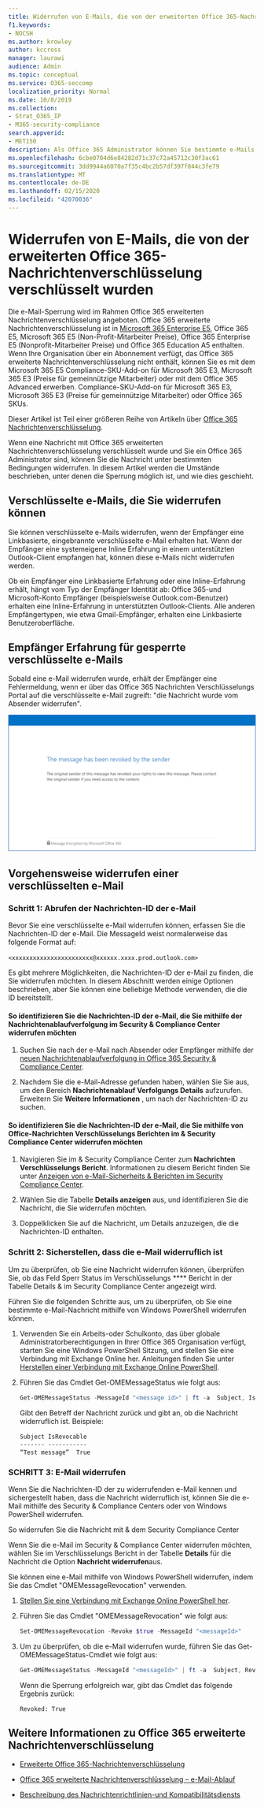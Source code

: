 ```yaml
---
title: Widerrufen von E-Mails, die von der erweiterten Office 365-Nachrichtenverschlüsselung verschlüsselt wurden
f1.keywords:
- NOCSH
ms.author: krowley
author: kccross
manager: laurawi
audience: Admin
ms.topic: conceptual
ms.service: O365-seccomp
localization_priority: Normal
ms.date: 10/8/2019
ms.collection:
- Strat_O365_IP
- M365-security-compliance
search.appverid:
- MET150
description: Als Office 365 Administrator können Sie bestimmte e-Mails widerrufen, die mit Office 365 erweiterter Nachrichtenverschlüsselung verschlüsselt wurden.
ms.openlocfilehash: 6cbe0704d6e84282d71c37c72a45712c30f3ac61
ms.sourcegitcommit: 3dd9944a6070a7f35c4bc2b57df397f844c3fe79
ms.translationtype: MT
ms.contentlocale: de-DE
ms.lasthandoff: 02/15/2020
ms.locfileid: "42070036"
---
```

# <a name="revoke-email-encrypted-by-office-365-advanced-message-encryption"></a>Widerrufen von E-Mails, die von der erweiterten Office 365-Nachrichtenverschlüsselung verschlüsselt wurden

Die e-Mail-Sperrung wird im Rahmen Office 365 erweiterten Nachrichtenverschlüsselung angeboten. Office 365 erweiterte Nachrichtenverschlüsselung ist in [Microsoft 365 Enterprise E5](https://www.microsoft.com/microsoft-365/enterprise/home), Office 365 E5, Microsoft 365 E5 (Non-Profit-Mitarbeiter Preise), Office 365 Enterprise E5 (Nonprofit-Mitarbeiter Preise) und Office 365 Education A5 enthalten. Wenn Ihre Organisation über ein Abonnement verfügt, das Office 365 erweiterte Nachrichtenverschlüsselung nicht enthält, können Sie es mit dem Microsoft 365 E5 Compliance-SKU-Add-on für Microsoft 365 E3, Microsoft 365 E3 (Preise für gemeinnützige Mitarbeiter) oder mit dem Office 365 Advanced erwerben. Compliance-SKU-Add-on für Microsoft 365 E3, Microsoft 365 E3 (Preise für gemeinnützige Mitarbeiter) oder Office 365 SKUs.

Dieser Artikel ist Teil einer größeren Reihe von Artikeln über [Office 365 Nachrichtenverschlüsselung](ome.md).

Wenn eine Nachricht mit Office 365 erweiterten Nachrichtenverschlüsselung verschlüsselt wurde und Sie ein Office 365 Administrator sind, können Sie die Nachricht unter bestimmten Bedingungen widerrufen. In diesem Artikel werden die Umstände beschrieben, unter denen die Sperrung möglich ist, und wie dies geschieht.
  
## <a name="encrypted-emails-that-you-can-revoke"></a>Verschlüsselte e-Mails, die Sie widerrufen können

Sie können verschlüsselte e-Mails widerrufen, wenn der Empfänger eine Linkbasierte, eingebrannte verschlüsselte e-Mail erhalten hat. Wenn der Empfänger eine systemeigene Inline Erfahrung in einem unterstützten Outlook-Client empfangen hat, können diese e-Mails nicht widerrufen werden.

Ob ein Empfänger eine Linkbasierte Erfahrung oder eine Inline-Erfahrung erhält, hängt vom Typ der Empfänger Identität ab: Office 365-und Microsoft-Konto Empfänger (beispielsweise Outlook.com-Benutzer) erhalten eine Inline-Erfahrung in unterstützten Outlook-Clients. Alle anderen Empfängertypen, wie etwa Gmail-Empfänger, erhalten eine Linkbasierte Benutzeroberfläche.

## <a name="recipient-experience-for-revoked-encrypted-emails"></a>Empfänger Erfahrung für gesperrte verschlüsselte e-Mails

Sobald eine e-Mail widerrufen wurde, erhält der Empfänger eine Fehlermeldung, wenn er über das Office 365 Nachrichten Verschlüsselungs Portal auf die verschlüsselte e-Mail zugreift: "die Nachricht wurde vom Absender widerrufen".

![Screenshot, der eine widerrufene verschlüsselte e-Mail zeigt.](../media/revoked-encrypted-email.png)

## <a name="how-to-revoke-an-encrypted-email"></a>Vorgehensweise widerrufen einer verschlüsselten e-Mail

### <a name="step-1-obtain-the-message-id-of-the-email"></a>Schritt 1: Abrufen der Nachrichten-ID der e-Mail

Bevor Sie eine verschlüsselte e-Mail widerrufen können, erfassen Sie die Nachrichten-ID der e-Mail. Die MessageId weist normalerweise das folgende Format auf:

`<xxxxxxxxxxxxxxxxxxxxxxx@xxxxxx.xxxx.prod.outlook.com>`  

Es gibt mehrere Möglichkeiten, die Nachrichten-ID der e-Mail zu finden, die Sie widerrufen möchten. In diesem Abschnitt werden einige Optionen beschrieben, aber Sie können eine beliebige Methode verwenden, die die ID bereitstellt.

#### <a name="to-identify-the-message-id-of-the-email-you-want-to-revoke-by-using-message-trace-in-the-security-amp-compliance-center"></a>So identifizieren Sie die Nachrichten-ID der e-Mail, die Sie mithilfe der Nachrichtenablaufverfolgung im Security &amp; Compliance Center widerrufen möchten

1. Suchen Sie nach der e-Mail nach Absender oder Empfänger mithilfe der [neuen Nachrichtenablaufverfolgung in Office 365 Security & Compliance Center](https://blogs.technet.microsoft.com/exchange/2018/05/02/new-message-trace-in-office-365-security-compliance-center/).

2. Nachdem Sie die e-Mail-Adresse gefunden haben, wählen Sie Sie aus, um den Bereich **Nachrichtenablauf Verfolgungs Details** aufzurufen. Erweitern Sie **Weitere Informationen** , um nach der Nachrichten-ID zu suchen.

#### <a name="to-identify-the-message-id-of-the-email-you-want-to-revoke-by-using-office-message-encryption-reports-in-the-security-amp-compliance-center"></a>So identifizieren Sie die Nachrichten-ID der e-Mail, die Sie mithilfe von Office-Nachrichten Verschlüsselungs Berichten im &amp; Security Compliance Center widerrufen möchten

1. Navigieren Sie im &amp; Security Compliance Center zum **Nachrichten Verschlüsselungs Bericht**. Informationen zu diesem Bericht finden Sie unter [Anzeigen von e-Mail-Sicherheits &amp; Berichten im Security Compliance Center](../security/office-365-security/view-email-security-reports.md).

2. Wählen Sie die Tabelle **Details anzeigen** aus, und identifizieren Sie die Nachricht, die Sie widerrufen möchten.

3. Doppelklicken Sie auf die Nachricht, um Details anzuzeigen, die die Nachrichten-ID enthalten.

### <a name="step-2-verify-that-the-mail-is-revocable"></a>Schritt 2: Sicherstellen, dass die e-Mail widerruflich ist

Um zu überprüfen, ob Sie eine Nachricht widerrufen können, überprüfen Sie, ob das Feld Sperr Status im Verschlüsselungs **** Bericht in der Tabelle Details &amp; im Security Compliance Center angezeigt wird.

Führen Sie die folgenden Schritte aus, um zu überprüfen, ob Sie eine bestimmte e-Mail-Nachricht mithilfe von Windows PowerShell widerrufen können.

1. Verwenden Sie ein Arbeits-oder Schulkonto, das über globale Administratorberechtigungen in Ihrer Office 365 Organisation verfügt, starten Sie eine Windows PowerShell Sitzung, und stellen Sie eine Verbindung mit Exchange Online her. Anleitungen finden Sie unter [Herstellen einer Verbindung mit Exchange Online PowerShell](https://aka.ms/exopowershell).

2. Führen Sie das Cmdlet Get-OMEMessageStatus wie folgt aus:

     ```powershell
     Get-OMEMessageStatus -MessageId "<message id>" | ft -a  Subject, IsRevocable
     ```

   Gibt den Betreff der Nachricht zurück und gibt an, ob die Nachricht widerruflich ist. Beispiele:

     ```text
     Subject IsRevocable
     ------- -----------
     “Test message”  True
     ```

### <a name="step-3-revoke-the-mail"></a>SCHRITT 3: E-Mail widerrufen

Wenn Sie die Nachrichten-ID der zu widerrufenden e-Mail kennen und sichergestellt haben, dass die Nachricht widerruflich ist, können Sie die e-Mail mithilfe des Security &amp; Compliance Centers oder von Windows PowerShell widerrufen.

So widerrufen Sie die Nachricht mit &amp; dem Security Compliance Center

Wenn Sie die e-Mail im Security &amp; Compliance Center widerrufen möchten, wählen Sie im Verschlüsselungs Bericht in der Tabelle **Details** für die Nachricht die Option **Nachricht widerrufen**aus.

Sie können eine e-Mail mithilfe von Windows PowerShell widerrufen, indem Sie das Cmdlet "OMEMessageRevocation" verwenden.

1. [Stellen Sie eine Verbindung mit Exchange Online PowerShell her](https://aka.ms/exopowershell).

2. Führen Sie das Cmdlet "OMEMessageRevocation" wie folgt aus:

    ```powershell
    Set-OMEMessageRevocation -Revoke $true -MessageId "<messageId>"
    ```

3. Um zu überprüfen, ob die e-Mail widerrufen wurde, führen Sie das Get-OMEMessageStatus-Cmdlet wie folgt aus:

    ```powershell
    Get-OMEMessageStatus -MessageId "<messageId>" | ft -a  Subject, Revoked
    ```

    Wenn die Sperrung erfolgreich war, gibt das Cmdlet das folgende Ergebnis zurück:  

     ```text
     Revoked: True
     ```

## <a name="more-information-about-office-365-advanced-message-encryption"></a>Weitere Informationen zu Office 365 erweiterte Nachrichtenverschlüsselung

- [Erweiterte Office 365-Nachrichtenverschlüsselung](ome-advanced-message-encryption.md)

- [Office 365 erweiterte Nachrichtenverschlüsselung – e-Mail-Ablauf](ome-advanced-expiration.md)

- [Beschreibung des Nachrichtenrichtlinien-und Kompatibilitätsdiensts](https://docs.microsoft.com/office365/servicedescriptions/exchange-online-service-description/message-policy-and-compliance)
